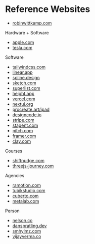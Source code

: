 # Reference Websites
* [robinwittkamp.com](https://robinwittkamp.com)

Hardware + Software
* [apple.com](https://apple.com)
* [tesla.com](https://tesla.com)

Software
* [tailwindcss.com](https://tailwindcss.com)
* [linear.app](https://linear.app)
* [spline.design](https://spline.design)
* [sketch.com](https://sketch.com)
* [superlist.com](https://superlist.com)
* [height.app](https://height.app)
* [vercel.com](https://vercel.com)
* [nextui.org](https://nextui.org)
* [procreate.art/ipad](https://procreate.art/ipad)
* [designcode.io](https://designcode.io)
* [stripe.com](https://stripe.com)
* [stagent.com](https://stagent.com)
* [pitch.com](https://pitch.com)
* [framer.com](https://framer.com)
* [clay.com](https://www.clay.com)

Courses
* [shiftnudge.com](https://shiftnudge.com)
* [threejs-journey.com](https://threejs-journey.com)

Agencies
* [ramotion.com](https://ramotion.com)
* [tubikstudio.com](https://tubikstudio.com)
* [cuberto.com](https://cuberto.com)
* [metalab.com](https://metalab.com)

Person
* [nelson.co](https://nelson.co)
* [danspratling.dev](https://danspratling.dev)
* [smhylmz.com](https://smhylmz.com)
* [vijayverma.co](https://vijayverma.co)
